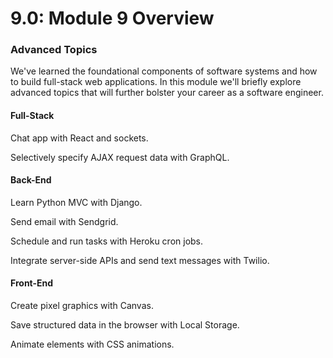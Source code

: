 # 9.0: Module 9 Overview

### **Advanced Topics**

We've learned the foundational components of software systems and how to build full-stack web applications. In this module we'll briefly explore advanced topics that will further bolster your career as a software engineer.

#### Full-Stack

Chat app with React and sockets.

Selectively specify AJAX request data with GraphQL.

#### Back-End

Learn Python MVC with Django.

Send email with Sendgrid.

Schedule and run tasks with Heroku cron jobs.

Integrate server-side APIs and send text messages with Twilio.

#### Front-End

Create pixel graphics with Canvas.

Save structured data in the browser with Local Storage.

Animate elements with CSS animations.



